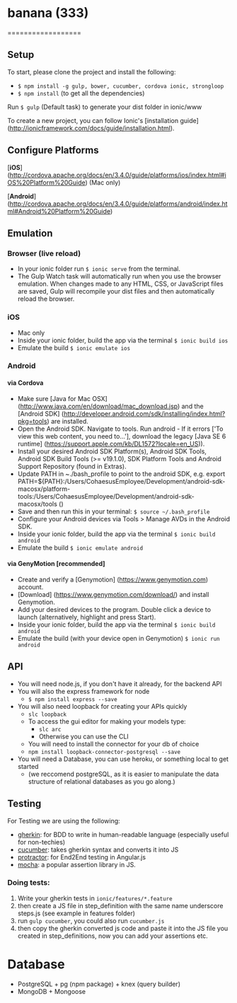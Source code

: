 # banana (333)
==================

## Setup
To start, please clone the project and install the following:
- `$ npm install -g gulp, bower, cucumber, cordova ionic, strongloop`
- `$ npm install` (to get all the dependencies)

Run `$ gulp` (Default task) to generate your dist folder in ionic/www

To create a new project, you can follow Ionic's [installation guide] (http://ionicframework.com/docs/guide/installation.html).


## Configure Platforms

[**iOS**] (http://cordova.apache.org/docs/en/3.4.0/guide/platforms/ios/index.html#iOS%20Platform%20Guide) (Mac only)

[**Android**] (http://cordova.apache.org/docs/en/3.4.0/guide/platforms/android/index.html#Android%20Platform%20Guide)


## Emulation
### Browser (live reload)
- In your ionic folder run `$ ionic serve` from the terminal.
- The Gulp Watch task will automatically run when you use the browser emulation. When changes made to any HTML, CSS, or JavaScript files are saved, Gulp will recompile your dist files and then automatically reload the browser.

### iOS
- Mac only
- Inside your ionic folder, build the app via the terminal `$ ionic build ios`
- Emulate the build `$ ionic emulate ios`

### Android
#### via Cordova
- Make sure [Java for Mac OSX] (http://www.java.com/en/download/mac_download.jsp) and the [Android SDK] (http://developer.android.com/sdk/installing/index.html?pkg=tools) are installed.
- Open the Android SDK. Navigate to tools. Run android - If it errors ['To view this web content, you need to...'], download the legacy [Java SE 6 runtime] (https://support.apple.com/kb/DL1572?locale=en_US)).
- Install your desired Android SDK Platform(s), Android SDK Tools, Android SDK Build Tools (>= v19.1.0), SDK Platform Tools and Android Support Repository (found in Extras).
- Update PATH in ~./bash_profile to point to the android SDK, e.g. export PATH=${PATH}:/Users/CohaesusEmployee/Development/android-sdk-macosx/platform-tools:/Users/CohaesusEmployee/Development/android-sdk-macosx/tools ()
- Save and then run this in your terminal: `$ source ~/.bash_profile`
- Configure your Android devices via Tools > Manage AVDs in the Android SDK.
- Inside your ionic folder, build the app via the terminal `$ ionic build android`
- Emulate the build `$ ionic emulate android`

#### via GenyMotion [recommended]
- Create and verify a [Genymotion] (https://www.genymotion.com) account.
- [Download] (https://www.genymotion.com/download/) and install Genymotion.
- Add your desired devices to the program. Double click a device to launch (alternatively, highlight and press Start).
- Inside your ionic folder, build the app via the terminal `$ ionic build android`
- Emulate the build (with your device open in Genymotion) `$ ionic run android `


## API
- You will need node.js, if you don't have it already,  for the backend API
- You will also the express framework for node
	- ``` $ npm install express --save ```
- You will also need loopback for creating your APIs quickly
	- ``` slc loopback ```
	- To access the gui editor for making your models type:
		- ``` slc arc ```
		- Otherwise you can use the CLI
	- You will need to install the connector for your db of choice
	- ``` npm install loopback-connector-postgresql --save ```
- You will need a Database, you can use heroku, or something local to get started
	- (we reccomend postgreSQL, as it is easier to manipulate the data structure of relational databases as you go along.)


## Testing
For Testing we are using the following:
- [gherkin](https://github.com/cucumber/cucumber/wiki/Gherkin): for BDD to write in human-readable language (especially useful for non-techies)
- [cucumber](https://github.com/cucumber/cucumber-js): takes gherkin syntax and converts it into JS
- [protractor](http://www.protractortest.org/#/): for End2End testing in Angular.js
- [mocha](https://www.npmjs.com/package/mocha): a popular assertion library in JS.

### Doing tests:
1. Write your gherkin tests in `ionic/features/*.feature`
2. then create a JS file in step_definition with the same name underscore steps.js (see example in features folder)
3. run `gulp cucumber`, you could also run `cucumber.js`
4. then copy the gherkin converted js code and paste it into the JS file you created in step_definitions, now you can add your assertions etc.

# Database
- PostgreSQL + pg (npm package) + knex (query builder)
- MongoDB + Mongoose
